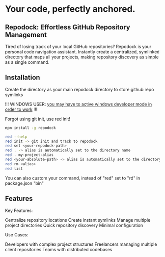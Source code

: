 # Your code, perfectly anchored.

## Repodock: Effortless GitHub Repository Management

Tired of losing track of your local GitHub repositories? Repodock is your personal code navigation assistant. Instantly create a centralized, symlinked directory that maps all your projects, making repository discovery as simple as a single command.

## Installation

Create the directory as your main repodock directory to store github repo symlinks

!!! WINDOWS USER: [you may have to active windows developer mode in order to work](https://www.howtogeek.com/292914/what-is-developer-mode-in-windows-10) !!!

Forgot using git init, use red init!

```bash
npm install -g repodock

red --help
red init -> git init and track to repodock
red set <your-repodock-path>
red . -> alias is automatically set to the directory name
red . my-project-alias
red <your-absolute-path> -> alias is automatically set to the directory name
red rm <alias>
red list
```

You can also custom your command, instead of "red" set to "rd" in package.json "bin"

## Features

Key Features:

Centralize repository locations
Create instant symlinks
Manage multiple project directories
Quick repository discovery
Minimal configuration

Use Cases:

Developers with complex project structures
Freelancers managing multiple client repositories
Teams with distributed codebases

